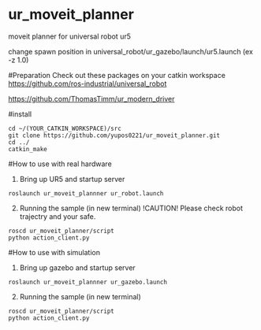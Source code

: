 # ur_moveit_planner
moveit planner for universal robot ur5

change spawn position in universal_robot/ur_gazebo/launch/ur5.launch (ex -z 1.0) 
<node name="spawn_gazebo_model" pkg="gazebo_ros" type="spawn_model" args="-urdf -param robot_description -model robot -z 1" respawn="false" output="screen" />

#Preparation
Check out these packages on your catkin workspace
https://github.com/ros-industrial/universal_robot

https://github.com/ThomasTimm/ur_modern_driver

#install
```
cd ~/(YOUR_CATKIN_WORKSPACE)/src
git clone https://github.com/yupos0221/ur_moveit_planner.git
cd ../
catkin_make
```


#How to use with real hardware
1. Bring up UR5 and startup server
```
roslaunch ur_moveit_plannner ur_robot.launch
```

2. Running the sample (in new terminal)
!CAUTION! Please check robot trajectry and your safe.
```
roscd ur_moveit_planner/script
python action_client.py
```

#How to use with simulation
1. Bring up gazebo and startup server
```
roslaunch ur_moveit_plannner ur_gazebo.launch
```

2. Running the sample (in new terminal)
```
roscd ur_moveit_planner/script
python action_client.py
```
